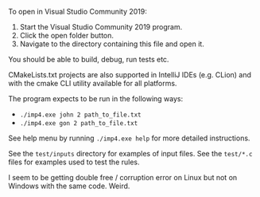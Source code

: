 To open in Visual Studio Community 2019:

1. Start the Visual Studio Community 2019 program.
2. Click the open folder button.
3. Navigate to the directory containing this file and open it.

You should be able to build, debug, run tests etc.

CMakeLists.txt projects are also supported in IntelliJ IDEs (e.g. CLion) and
with the cmake CLI utility available for all platforms.

The program expects to be run in the following ways:

- `./imp4.exe john 2 path_to_file.txt`
- `./imp4.exe gon 2 path_to_file.txt`

See help menu by running `./imp4.exe help` for more detailed instructions.

See the `test/inputs` directory for examples of input files.
See the `test/*.c` files for examples used to test the rules.


I seem to be getting double free / corruption error on Linux but not on Windows with the same code. Weird.
